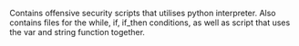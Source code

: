 Contains offensive security scripts that utilises python interpreter.
Also contains files for the while, if, if_then conditions, as well as script that uses the var and string function together.
